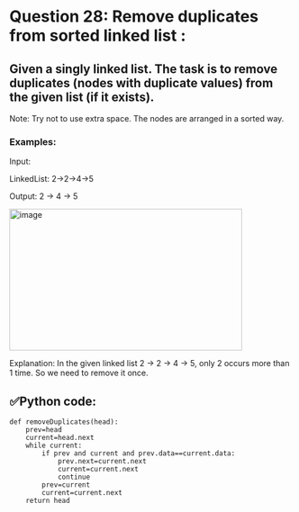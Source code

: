 # Question 28: Remove duplicates from sorted linked list :

## Given a singly linked list. The task is to remove duplicates (nodes with duplicate values) from the given list (if it exists).
Note: Try not to use extra space. The nodes are arranged in a sorted way.

### Examples:

Input:

LinkedList: 2->2->4->5

Output: 2 -> 4 -> 5

 <img width="413" height="252" alt="image" src="https://github.com/user-attachments/assets/1594f9a8-b68b-442b-aca1-ee0ae4a77f97" />

Explanation: In the given linked list 2 -> 2 -> 4 -> 5, only 2 occurs more than 1 time. So we need to remove it once.

## ✅Python code:

```
def removeDuplicates(head):
    prev=head
    current=head.next
    while current:
        if prev and current and prev.data==current.data:
            prev.next=current.next
            current=current.next
            continue
        prev=current
        current=current.next
    return head
```
